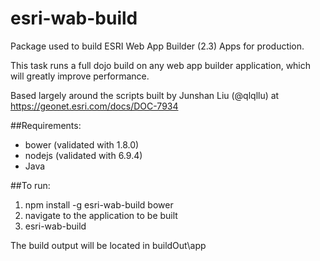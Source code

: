 # esri-wab-build
Package used to build ESRI Web App Builder (2.3) Apps for production.

This task runs a full dojo build on any web app builder application, which will greatly improve performance.

Based largely around the scripts built by Junshan Liu (@qlqllu) at https://geonet.esri.com/docs/DOC-7934

##Requirements:
* bower (validated with 1.8.0)
* nodejs (validated with 6.9.4)
* Java

##To run:
1. npm install -g esri-wab-build bower
2. navigate to the application to be built
3. esri-wab-build

The build output will be located in buildOut\app
